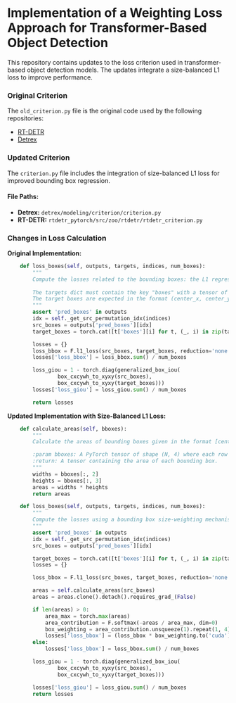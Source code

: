 # Implementation of a Weighting Loss Approach for Transformer-Based Object Detection

This repository contains updates to the loss criterion used in transformer-based object detection models. The updates integrate a size-balanced L1 loss to improve performance.

### Original Criterion

The `old_criterion.py` file is the original code used by the following repositories:
- [RT-DETR](https://github.com/lyuwenyu/RT-DETR)
- [Detrex](https://github.com/IDEA-Research/detrex)

### Updated Criterion

The `criterion.py` file includes the integration of size-balanced L1 loss for improved bounding box regression.

#### File Paths:
- **Detrex:** `detrex/modeling/criterion/criterion.py`
- **RT-DETR:** `rtdetr_pytorch/src/zoo/rtdetr/rtdetr_criterion.py`

### Changes in Loss Calculation

**Original Implementation:**
```python
    def loss_boxes(self, outputs, targets, indices, num_boxes):
        """
        Compute the losses related to the bounding boxes: the L1 regression loss and the GIoU loss.
        
        The targets dict must contain the key "boxes" with a tensor of shape [nb_target_boxes, 4].
        The target boxes are expected in the format (center_x, center_y, w, h), normalized by the image size.
        """
        assert 'pred_boxes' in outputs
        idx = self._get_src_permutation_idx(indices)
        src_boxes = outputs['pred_boxes'][idx]
        target_boxes = torch.cat([t['boxes'][i] for t, (_, i) in zip(targets, indices)], dim=0)

        losses = {}
        loss_bbox = F.l1_loss(src_boxes, target_boxes, reduction='none')
        losses['loss_bbox'] = loss_bbox.sum() / num_boxes

        loss_giou = 1 - torch.diag(generalized_box_iou(
                box_cxcywh_to_xyxy(src_boxes),
                box_cxcywh_to_xyxy(target_boxes)))
        losses['loss_giou'] = loss_giou.sum() / num_boxes

        return losses
```

**Updated Implementation with Size-Balanced L1 Loss:**
```python
    def calculate_areas(self, bboxes):
        """
        Calculate the areas of bounding boxes given in the format [center_x, center_y, width, height].

        :param bboxes: A PyTorch tensor of shape (N, 4) where each row is [center_x, center_y, width, height].
        :return: A tensor containing the area of each bounding box.
        """
        widths = bboxes[:, 2]
        heights = bboxes[:, 3]
        areas = widths * heights
        return areas

    def loss_boxes(self, outputs, targets, indices, num_boxes):
        """
        Compute the losses using a bounding box size-weighting mechanism for the L1 loss.
        """
        assert 'pred_boxes' in outputs
        idx = self._get_src_permutation_idx(indices)
        src_boxes = outputs['pred_boxes'][idx]

        target_boxes = torch.cat([t['boxes'][i] for t, (_, i) in zip(targets, indices)], dim=0)
        losses = {}

        loss_bbox = F.l1_loss(src_boxes, target_boxes, reduction='none')

        areas = self.calculate_areas(src_boxes)
        areas = areas.clone().detach().requires_grad_(False)

        if len(areas) > 0:
            area_max = torch.max(areas)
            area_contribution = F.softmax(-areas / area_max, dim=0)
            box_weighting = area_contribution.unsqueeze(1).repeat(1, 4)
            losses['loss_bbox'] = (loss_bbox * box_weighting.to('cuda')).sum()
        else:
            losses['loss_bbox'] = loss_bbox.sum() / num_boxes

        loss_giou = 1 - torch.diag(generalized_box_iou(
                box_cxcywh_to_xyxy(src_boxes),
                box_cxcywh_to_xyxy(target_boxes)))

        losses['loss_giou'] = loss_giou.sum() / num_boxes
        return losses
```

